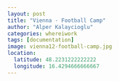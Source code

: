 ```yaml
---
layout: post
title: "Vienna - Football Camp"
author: "Alper Kalaycioglu"
categories: whereiwork
tags: [documentation]
image: vienna12-football-camp.jpg
location:
  latitude: 48.2231222222222
  longitude: 16.4294666666667
---
```

